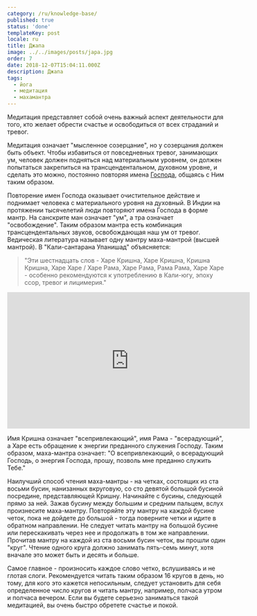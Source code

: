```yaml
---
category: /ru/knowledge-base/
published: true
status: 'done'
templateKey: post
locale: ru
title: Джапа
image: ../../images/posts/japa.jpg
order: 7
date: 2018-12-07T15:04:11.000Z
description: Джапа
tags:
  - йога
  - медитация
  - махамантра
---
```

Медитация представляет собой очень важный аспект деятельности для того, кто желает обрести счастье и освободиться от всех страданий и тревог.

Медитация означает "мысленное созерцание", но у созерцания должен быть объект. Чтобы избавиться от повседневных тревог, занимающих ум, человек должен подняться над материальным уровнем, он должен попытаться закрепиться на трансцендентальном, духовном уровне, и сделать это можно, постоянно повторяя имена [Господа](/ru/krishna), общаясь с Ним таким образом.

Повторение имен Господа оказывает очистительное действие и поднимает человека с материального уровня на духовный. В Индии на протяжении тысячелетий люди повторяют имена Господа в форме мантр. На санскрите ман означает "ум", а тра означает "освобождение". Таким образом мантра есть комбинация трансцендентальных звуков, освобождающая наш ум от тревог. Ведическая литература называет одну мантру маха-мантрой (высшей мантрой). В "Кали-сантарана Упанишад" объясняется:

>"Эти шестнадцать слов - Харе Кришна, Харе Кришна, Кришна Кришна, Харе Харе / Харе Рама, Харе Рама, Рама Рама, Харе Харе - особенно рекомендуются к употреблению в Кали-югу, эпоху ссор, тревог и лицимерия."

<iframe width="560" height="315" src="https://www.youtube.com/embed/l5bhA4ZIS4g" frameborder="0" allow="accelerometer; autoplay; encrypted-media; gyroscope; picture-in-picture" allowfullscreen></iframe>

Имя Кришна означает "всепривлекающий", имя Рама - "всерадующий", а Харе есть обращение к энергии преданного служения Господу. Таким образом, маха-мантра означает: "О всепривлекающий, о всерадующий Господь, о энергия Господа, прошу, позволь мне преданно служить Тебе."

Наилучший способ чтения маха-мантры - на четках, состоящих из ста восьми бусин, нанизанных вкруговую, со сто девятой большой бусиной посредине, представляющей Кришну. Начинайте с бусины, следующей прямо за ней. Зажав бусину между большим и средним пальцем, вслух произнесите маха-мантру. Повторяйте эту мантру на каждой бусине четок, пока не дойдете до большой - тогда поверните четки и идите в обратном направлении. Не следует читать мантру на большой бусине или перескакивать через нее и продолжать в том же направлении. Прочитав мантру на каждой из ста восьми бусин четок, вы прошли один "круг". Чтение одного круга должно занимать пять-семь минут, хотя вначале это может быть и десять и больше.

Самое главное - произносить каждое слово четко, вслушиваясь и не глотая слоги. Рекомендуется читать таким образом 16 кругов в день, но тому, для кого это кажется непосильным, следует установить для себя определенное число кругов и читать мантру, например, полчаса утром и полчаса вечером. Если вы будете серьезно заниматься такой медитацией, вы очень быстро обретете счастье и покой.
